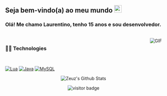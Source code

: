 ## Seja bem-vindo(a) ao meu mundo <img src="https://github.com/TheDudeThatCode/TheDudeThatCode/blob/master/Assets/Earth.gif" width="24px">

### Olá! Me chamo Laurentino, tenho 15 anos e sou desenvolvedor.

<br />
  <img align="right" alt="GIF" src="https://media.giphy.com/media/836HiJc7pgzy8iNXCn/giphy.gif" />
  
### 👨‍💻 Technologies
<br />

[![Lua](https://img.shields.io/badge/-Lua-blue?style=flat&logo=lua&link=https://github.com/CodedZeuz)](https://github.com/CodedZeuz) 
[![Java](https://img.shields.io/badge/-Java-black?style=flat&logo=java&link=https://github.com/CodedZeuz)](https://github.com/BRdhanani) 
[![MySQL](https://img.shields.io/badge/-MySQL-black?style=flat&logo=mysql&link=https://github.com/BRdhanani)](https://github.com/BRdhanani)

<p align='center'>
  <img align="center" src="https://github-readme-stats.vercel.app/api?username=codedzeuz&show_icons=true&title_color=fff&icon_color=79ff97&text_color=efefef&bg_color=24292e" alt="Zeuz's Github Stats">
</p>

<p align='center'>
  <img src="https://visitor-badge.glitch.me/badge?page_id=codedzeuz.codedzeuz" alt="visitor badge"/>
</p>
